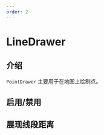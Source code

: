 ```yaml
---
order: 2
---
```


# LineDrawer

## 介绍

`PointDrawer` 主要用于在地图上绘制点。

## 启用/禁用

<code src="./drawer/line/start.tsx" compact="true"></code>

## 展现线段距离

<code src="./drawer/line/distance.tsx" compact="true"></code>

[//]: # '## 初始化 Line 数据'
[//]: #
[//]: #
[//]: # '<code src="./drawer/line/initData.tsx" compact="true"></code>'
[//]: #
[//]: #
[//]: # '## 允许创建重叠的顶点'
[//]: #
[//]: #
[//]: # '<code src="./drawer/line/allowOverlap.tsx" compact="true"></code>'
[//]: #
[//]: #
[//]: # '## 新建 Line 后失焦'
[//]: #
[//]: #
[//]: # '<code src="./drawer/line/autoFocus.tsx" compact="true"></code>'
[//]: #
[//]: #
[//]: # '## 编辑状态下禁用中点'
[//]: #
[//]: #
[//]: # '<code src="./drawer/line/midPoint.tsx" compact="true"></code>'
[//]: #
[//]: #
[//]: # '## 禁用编辑'
[//]: #
[//]: #
[//]: # '<code src="./drawer/line/editable.tsx" compact="true"></code>'
[//]: #
[//]: #
[//]: # '## 监听事件'
[//]: #
[//]: #
[//]: # '<code src="./drawer/line/event.tsx" compact="true"></code>'
